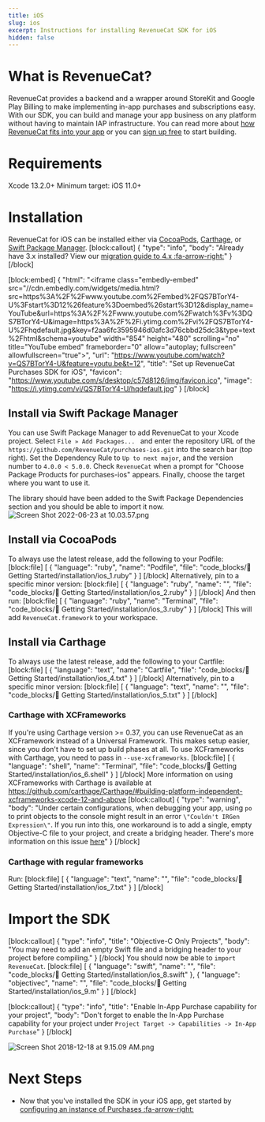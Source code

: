 ```yaml
---
title: iOS
slug: ios
excerpt: Instructions for installing RevenueCat SDK for iOS
hidden: false
---
```

# What is RevenueCat?

RevenueCat provides a backend and a wrapper around StoreKit and Google Play Billing to make implementing in-app purchases and subscriptions easy. With our SDK, you can build and manage your app business on any platform without having to maintain IAP infrastructure. You can read more about [how RevenueCat fits into your app](https://www.revenuecat.com/blog/growth/where-does-revenuecat-fit-in-your-app/) or you can [sign up free](https://app.revenuecat.com/signup) to start building.

# Requirements

Xcode 13.2.0+
Minimum target: iOS 11.0+

# Installation

RevenueCat for iOS can be installed either via [CocoaPods](doc:ios#section-install-via-cocoapods), [Carthage](ios#section-install-via-carthage), or [Swift Package Manager](doc:ios#section-install-via-swift-package-manager). 
[block:callout]
{
  "type": "info",
  "body": "Already have 3.x installed? View our [migration guide to 4.x :fa-arrow-right:](https://docs.revenuecat.com/docs/ios-native-3x-to-4x-migration)"
}
[/block]

[block:embed]
{
  "html": "<iframe class=\"embedly-embed\" src=\"//cdn.embedly.com/widgets/media.html?src=https%3A%2F%2Fwww.youtube.com%2Fembed%2FQS7BTorY4-U%3Fstart%3D12%26feature%3Doembed%26start%3D12&display_name=YouTube&url=https%3A%2F%2Fwww.youtube.com%2Fwatch%3Fv%3DQS7BTorY4-U&image=https%3A%2F%2Fi.ytimg.com%2Fvi%2FQS7BTorY4-U%2Fhqdefault.jpg&key=f2aa6fc3595946d0afc3d76cbbd25dc3&type=text%2Fhtml&schema=youtube\" width=\"854\" height=\"480\" scrolling=\"no\" title=\"YouTube embed\" frameborder=\"0\" allow=\"autoplay; fullscreen\" allowfullscreen=\"true\"></iframe>",
  "url": "https://www.youtube.com/watch?v=QS7BTorY4-U&feature=youtu.be&t=12",
  "title": "Set up RevenueCat Purchases SDK for iOS",
  "favicon": "https://www.youtube.com/s/desktop/c57d8126/img/favicon.ico",
  "image": "https://i.ytimg.com/vi/QS7BTorY4-U/hqdefault.jpg"
}
[/block]
## Install via Swift Package Manager

You can use Swift Package Manager to add RevenueCat to your Xcode project. Select `File » Add Packages... ` and enter the repository URL of the `https://github.com/RevenueCat/purchases-ios.git` into the search bar (top right). Set the Dependency Rule to `Up to next major`, and the version number to `4.0.0 < 5.0.0`. Check `RevenueCat` when a prompt for "Choose Package Products for purchases-ios" appears. Finally, choose the target where you want to use it. 

The library should have been added to the Swift Package Dependencies section and you should be able to import it now.
![](https://files.readme.io/bd6e034-Screen_Shot_2022-06-23_at_10.03.57.png "Screen Shot 2022-06-23 at 10.03.57.png")
## Install via CocoaPods

To always use the latest release, add the following to your Podfile:
[block:file]
[
  {
    "language": "ruby",
    "name": "Podfile",
    "file": "code_blocks/🚀 Getting Started/installation/ios_1.ruby"
  }
]
[/block]
Alternatively, pin to a specific minor version:
[block:file]
[
  {
    "language": "ruby",
    "name": "",
    "file": "code_blocks/🚀 Getting Started/installation/ios_2.ruby"
  }
]
[/block]
And then run:
[block:file]
[
  {
    "language": "ruby",
    "name": "Terminal",
    "file": "code_blocks/🚀 Getting Started/installation/ios_3.ruby"
  }
]
[/block]
This will add `RevenueCat.framework` to your workspace.


## Install via Carthage

To always use the latest release, add the following to your Cartfile:
[block:file]
[
  {
    "language": "text",
    "name": "Cartfile",
    "file": "code_blocks/🚀 Getting Started/installation/ios_4.txt"
  }
]
[/block]
Alternatively, pin to a specific minor version:
[block:file]
[
  {
    "language": "text",
    "name": "",
    "file": "code_blocks/🚀 Getting Started/installation/ios_5.txt"
  }
]
[/block]
### Carthage with XCFrameworks

If you're using Carthage version >= 0.37, you can use RevenueCat as an XCFramework instead of a Universal Framework. This makes setup easier, since you don't have to set up build phases at all. 
To use XCFrameworks with Carthage, you need to pass in `--use-xcframeworks`.
[block:file]
[
  {
    "language": "shell",
    "name": "Terminal",
    "file": "code_blocks/🚀 Getting Started/installation/ios_6.shell"
  }
]
[/block]
More information on using XCFrameworks with Carthage is available at https://github.com/carthage/Carthage/#building-platform-independent-xcframeworks-xcode-12-and-above
[block:callout]
{
  "type": "warning",
  "body": "Under certain configurations, when debugging your app, using `po` to print objects to the console might result in an error `\"Couldn't IRGen Expression\"`. If you run into this, one workaround is to add a single, empty Objective-C file to your project, and create a bridging header. There's more information on this issue [here](https://steipete.com/posts/couldnt-irgen-expression/)"
}
[/block]
### Carthage with regular frameworks

Run:
[block:file]
[
  {
    "language": "text",
    "name": "",
    "file": "code_blocks/🚀 Getting Started/installation/ios_7.txt"
  }
]
[/block]
# Import the SDK
[block:callout]
{
  "type": "info",
  "title": "Objective-C Only Projects",
  "body": "You may need to add an empty Swift file and a bridging header to your project before compiling."
}
[/block]
You should now be able to `import RevenueCat`.
[block:file]
[
  {
    "language": "swift",
    "name": "",
    "file": "code_blocks/🚀 Getting Started/installation/ios_8.swift"
  },
  {
    "language": "objectivec",
    "name": "",
    "file": "code_blocks/🚀 Getting Started/installation/ios_9.m"
  }
]
[/block]

[block:callout]
{
  "type": "info",
  "title": "Enable In-App Purchase capability for your project",
  "body": "Don't forget to enable the In-App Purchase capability for your project under `Project Target -> Capabilities -> In-App Purchase`"
}
[/block]

![](https://files.readme.io/65db383-Screen_Shot_2018-12-18_at_9.15.09_AM.png "Screen Shot 2018-12-18 at 9.15.09 AM.png")
# Next Steps

* Now that you've installed the SDK in your iOS app, get started by [configuring an instance of Purchases :fa-arrow-right:](https://www.revenuecat.com/docs/getting-started#4-using-revenuecats-purchases-sdk)
